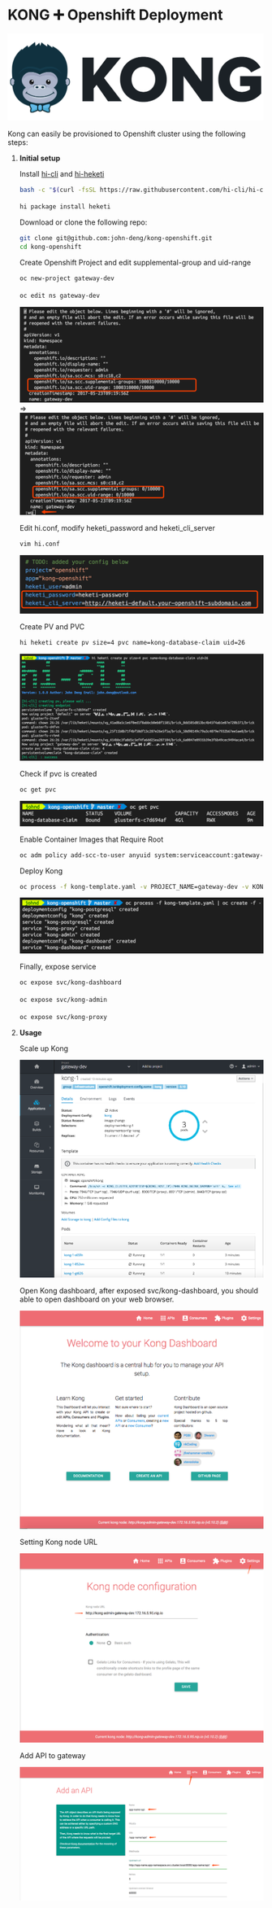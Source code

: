 # KONG ➕ Openshift Deployment

![](/assets/kong.png)

Kong can easily be provisioned to Openshift cluster using the following steps:

1. **Initial setup**

    Install [hi-cli](https://github.com/hi-cli/hi-cli) and [hi-heketi](https://github.com/hi-cli/hi-heketi)
    ```bash
    bash -c "$(curl -fsSL https://raw.githubusercontent.com/hi-cli/hi-cli/master/bin/install)"

    hi package install heketi

    ```

    Download or clone the following repo:

    ```bash
    git clone git@github.com:john-deng/kong-openshift.git
    cd kong-openshift    
    ```

    Create Openshift Project and edit supplemental-group and uid-range

    ```bash
    oc new-project gateway-dev

    oc edit ns gateway-dev
    ```
    ![](/assets/original-ns.png) => ![](/assets/modified-ns.png)

    Edit hi.conf, modify heketi_password and heketi_cli_server
    ```bash
    vim hi.conf
    ```
    ![](/assets/hi-conf.png)

    Create PV and PVC
    ```bash
    hi heketi create pv size=4 pvc name=kong-database-claim uid=26
    ```

    ![](/assets/create-pvc.png)

    Check if pvc is created

    ```bash
    oc get pvc
    ```

    ![](/assets/check-pvc.png)

    Enable Container Images that Require Root

    ```bash
    oc adm policy add-scc-to-user anyuid system:serviceaccount:gateway-dev:default
    ```

    Deploy Kong
    ```bash
    oc process -f kong-template.yaml -v PROJECT_NAME=gateway-dev -v KONG_DASHBOARD_PASSWORD=password | oc create -f -
    ```

    ![](/assets/kong-deployment.png)


    Finally, expose service
    ```bash
    oc expose svc/kong-dashboard

    oc expose svc/kong-admin
    
    oc expose svc/kong-proxy
    ```

2. **Usage**

    Scale up Kong

    ![](/assets/kong-view.png)

    Open Kong dashboard, after exposed svc/kong-dashboard, you should able to open dashboard on your web browser.

    ![](/assets/kong-dashboard-view.png)

    Setting Kong node URL

    ![](/assets/kong-dashboard-conf.png)

    Add API to gateway

    ![](/assets/kong-dashboard-add-api.png)
